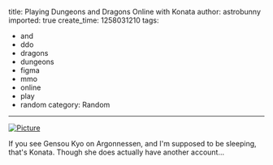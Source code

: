 title: Playing Dungeons and Dragons Online with Konata
author: astrobunny
imported: true
create_time: 1258031210
tags:
- and
- ddo
- dragons
- dungeons
- figma
- mmo
- online
- play
- random
category: Random
---
 [![](wp-uploads/2009/11/wpid-DSC_0311-500x332.jpg "Picture")](/images/wp-uploads/2009/11/wpid-DSC_0311.jpg)  
  
If you see Gensou Kyo on Argonnessen, and I'm supposed to be sleeping, that's Konata. Though she does actually have another account...